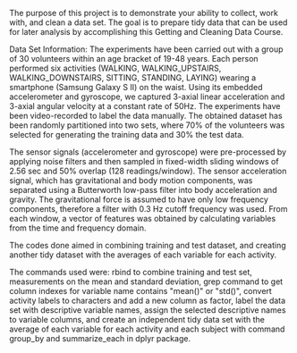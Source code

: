 The purpose of this project is to demonstrate your ability to collect, work with, and clean a data set. 
The goal is to prepare tidy data that can be used for later analysis by accomplishing this Getting and Cleaning Data Course.

Data Set Information:
The experiments have been carried out with a group of 30 volunteers within an age bracket of 19-48 years. Each person performed six activities (WALKING, WALKING_UPSTAIRS, WALKING_DOWNSTAIRS, SITTING, STANDING, LAYING) wearing a smartphone (Samsung Galaxy S II) on the waist. Using its embedded accelerometer and gyroscope, we captured 3-axial linear acceleration and 3-axial angular velocity at a constant rate of 50Hz. The experiments have been video-recorded to label the data manually. The obtained dataset has been randomly partitioned into two sets, where 70% of the volunteers was selected for generating the training data and 30% the test data. 

The sensor signals (accelerometer and gyroscope) were pre-processed by applying noise filters and then sampled in fixed-width sliding windows of 2.56 sec and 50% overlap (128 readings/window). The sensor acceleration signal, which has gravitational and body motion components, was separated using a Butterworth low-pass filter into body acceleration and gravity. The gravitational force is assumed to have only low frequency components, therefore a filter with 0.3 Hz cutoff frequency was used. From each window, a vector of features was obtained by calculating variables from the time and frequency domain.

The codes done aimed in combining training and test dataset, and creating another tidy dataset with the averages of each variable for each activity.

The commands used were: rbind to combine training and test set, measurements on the mean and standard deviation, grep command to get column indexes for variable name contains "mean()" or "std()", convert activity labels to characters and add a new column as factor, label the data set with descriptive variable names, assign the selected descriptive names to variable columns, and create an independent tidy data set with the average of each variable for each activity and each subject with command group_by and summarize_each in dplyr package.
